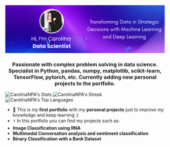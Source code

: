 <img src="Hi, There_full.png"/> 

<h3 align = 'center'>
  Passionate with complex problem solving in data science. Specialist in Python, pandas, numpy, matplotlib, scikit-learn,
  TensorFlow, pytorch, etc. Currently adding new personal projects to the portfolio.
  </h3>
  
![CarolinaNPA's Stats](https://github-readme-stats.vercel.app/api?username=CarolinaNPA&theme=cobalt&show_icons=true&hide_border=false&count_private=true)
![CarolinaNPA's Streak](https://github-readme-streak-stats.herokuapp.com/?user=CarolinaNPA&theme=cobalt&hide_border=false&hide=longest-streak)
![CarolinaNPA's Top Languages](https://github-readme-stats.vercel.app/api/top-langs/?username=CarolinaNPA&theme=cobalt&show_icons=true&hide_border=false&layout=compact)


- 🔭 This is my **first portfolio** with my **personal projects** just to improve my knowledge and keep learning :)
- ⚡ In this portfolio you can find my projects such as:
-   **Image Classification using RNA**
-  **Multimodal Conversation analysis and sentiment classification**
- **Binary Classification with a Bank Dataset**

<p align="left">
</p>
